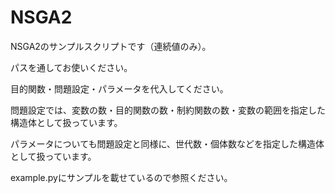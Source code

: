 # NSGA2
NSGA2のサンプルスクリプトです（連続値のみ）。

パスを通してお使いください。

目的関数・問題設定・パラメータを代入してください。

問題設定では、変数の数・目的関数の数・制約関数の数・変数の範囲を指定した構造体として扱っています。

パラメータについても問題設定と同様に、世代数・個体数などを指定した構造体として扱っています。

example.pyにサンプルを載せているので参照ください。
